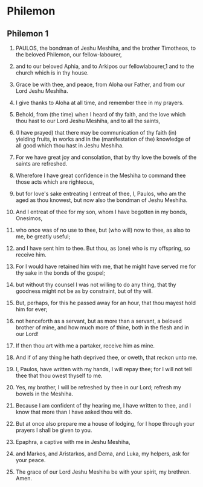 # Philemon

## Philemon 1

1. PAULOS, the bondman of Jeshu Meshiha, and the brother Timotheos, to the beloved Philemon, our fellow-labourer,

2. and to our beloved Aphia, and to Arkipos our fellowlabourer,1 and to the church which is in thy house.

3. Grace be with thee, and peace, from Aloha our Father, and from our Lord Jeshu Meshiha.

4. I give thanks to Aloha at all time, and remember thee in my prayers.

5. Behold, from (the time) when I heard of thy faith, and the love which thou hast to our Lord Jeshu Meshiha, and to all the saints,

6. (I have prayed) that there may be communication of thy faith (in) yielding fruits, in works and in the (manifestation of the) knowledge of all good which thou hast in Jeshu Meshiha.

7. For we have great joy and consolation, that by thy love the bowels of the saints are refreshed.

8. Wherefore I have great confidence in the Meshiha to command thee those acts which are righteous,

9. but for love's sake entreating I entreat of thee, I, Paulos, who am the aged as thou knowest, but now also the bondman of Jeshu Meshiha.

10. And I entreat of thee for my son, whom I have begotten in my bonds, Onesimos,

11. who once was of no use to thee, but (who will) now to thee, as also to me, be greatly useful;

12. and I have sent him to thee. But thou, as (one) who is my offspring, so receive him.

13. For I would have retained him with me, that he might have served me for thy sake in the bonds of the gospel;

14. but without thy counsel I was not willing to do any thing, that thy goodness might not be as by constraint, but of thy will.

15. But, perhaps, for this he passed away for an hour, that thou mayest hold him for ever;

16. not henceforth as a servant, but as more than a servant, a beloved brother of mine, and how much more of thine, both in the flesh and in our Lord!

17. If then thou art with me a partaker, receive him as mine.

18. And if of any thing he hath deprived thee, or oweth, that reckon unto me.

19. I, Paulos, have written with my hands, I will repay thee; for I will not tell thee that thou owest thyself to me.

20. Yes, my brother, I will be refreshed by thee in our Lord; refresh my bowels in the Meshiha.

21. Because I am confident of thy hearing me, I have written to thee, and I know that more than I have asked thou wilt do.

22. But at once also prepare me a house of lodging, for I hope through your prayers I shall be given to you.

23. Epaphra, a captive with me in Jeshu Meshiha,

24. and Markos, and Aristarkos, and Dema, and Luka, my helpers, ask for your peace.

25. The grace of our Lord Jeshu Meshiha be with your spirit, my brethren. Amen.